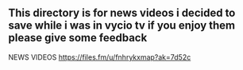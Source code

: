 This directory is for news videos i decided to save while i was in vycio tv if you enjoy them please give some feedback
---
NEWS VIDEOS https://files.fm/u/fnhrykxmap?ak=7d52c
